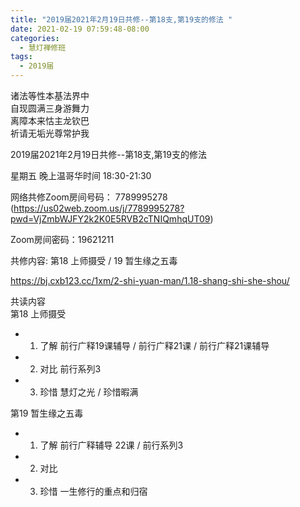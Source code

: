 ```yaml
---
title: "2019届2021年2月19日共修--第18支,第19支的修法 "
date: 2021-02-19 07:59:48-08:00
categories:
  - 慧灯禅修班
tags:
  - 2019届
---
```

诸法等性本基法界中  
自现圆满三身游舞力  
离障本来怙主龙钦巴  
祈请无垢光尊常护我  

2019届2021年2月19日共修--第18支,第19支的修法 

星期五 晚上温哥华时间 18:30-21:30  

网络共修Zoom房间号码： 7789995278 (<https://us02web.zoom.us/j/7789995278?pwd=VjZmbWJFY2k2K0E5RVB2cTNIQmhqUT09>)

Zoom房间密码：19621211

共修内容: 第18 上师摄受 / 19 暂生缘之五毒           

<https://bj.cxb123.cc/1xm/2-shi-yuan-man/1.18-shang-shi-she-shou/>

共读内容  
第18 上师摄受
- 1. 了解 前行广释19课辅导 / 前行广释21课 / 前行广释21课辅导
- 2. 对比 前行系列3
- 3. 珍惜 慧灯之光 / 珍惜暇满

第19 暂生缘之五毒 
- 1. 了解 前行广释辅导 22课 / 前行系列3
- 2. 对比 
- 3. 珍惜 一生修行的重点和归宿